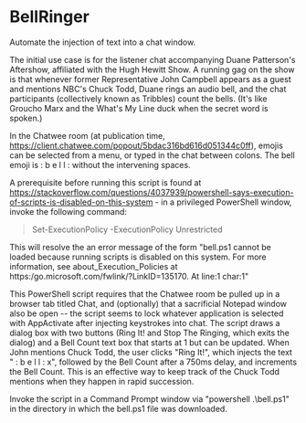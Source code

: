 # BellRinger

Automate the injection of text into a chat window.

The initial use case is for the listener chat accompanying Duane Patterson's Aftershow, affiliated with the Hugh Hewitt Show. A running gag on the show is that whenever former Representative John Campbell appears as a guest and mentions NBC's Chuck Todd, Duane rings an audio bell, and the chat participants (collectively known as Tribbles) count the bells. (It's like Groucho Marx and the What's My Line duck when the secret word is spoken.)

In the Chatwee room (at publication time, https://client.chatwee.com/popout/5bdac316bd616d051344c0ff), emojis can be selected from a menu, or typed in the chat between colons. The bell emoji is : b e l l :  without the intervening spaces. 

A prerequisite before running this script is found at https://stackoverflow.com/questions/4037939/powershell-says-execution-of-scripts-is-disabled-on-this-system - in a privileged PowerShell window, invoke the following command:

> Set-ExecutionPolicy -ExecutionPolicy Unrestricted

This will resolve the an error message of the form "bell.ps1 cannot be loaded because running scripts is disabled on this system. For more information, see about_Execution_Policies at https:/go.microsoft.com/fwlink/?LinkID=135170. At line:1 char:1"

This PowerShell script requires that the Chatwee room be pulled up in a browser tab titled Chat, and (optionally) that a sacrificial Notepad window also be open -- the script seems to lock whatever application is selected with AppActivate after injecting keystrokes into chat. The script draws a dialog box with two buttons (Ring It! and Stop The Ringing, which exits the dialog) and a Bell Count text box that starts at 1 but can be updated. When John mentions Chuck Todd, the user clicks "Ring It!", which injects the text " : b e l l : x", followed by the Bell Count after a 750ms delay, and increments the Bell Count. This is an effective way to keep track of the Chuck Todd mentions when they happen in rapid succession.

Invoke the script in a Command Prompt window via "powershell .\bell.ps1" in the directory in which the bell.ps1 file was downloaded.
